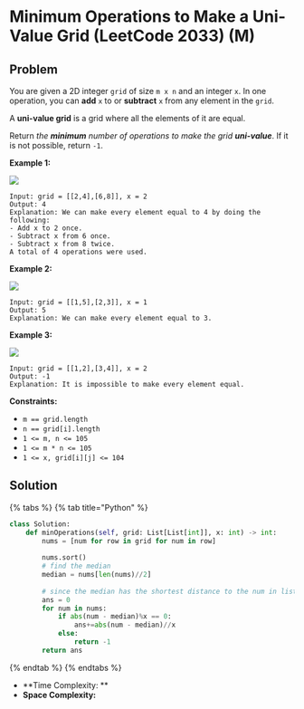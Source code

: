 # Minimum Operations to Make a Uni-Value Grid (LeetCode 2033) (M)



## Problem

&#x20;

You are given a 2D integer `grid` of size `m x n` and an integer `x`. In one operation, you can **add** `x` to or **subtract** `x` from any element in the `grid`.

A **uni-value grid** is a grid where all the elements of it are equal.

Return _the **minimum** number of operations to make the grid **uni-value**_. If it is not possible, return `-1`.

&#x20;

**Example 1:**

![](https://assets.leetcode.com/uploads/2021/09/21/gridtxt.png)

```
Input: grid = [[2,4],[6,8]], x = 2
Output: 4
Explanation: We can make every element equal to 4 by doing the following: 
- Add x to 2 once.
- Subtract x from 6 once.
- Subtract x from 8 twice.
A total of 4 operations were used.
```

**Example 2:**

![](https://assets.leetcode.com/uploads/2021/09/21/gridtxt-1.png)

```
Input: grid = [[1,5],[2,3]], x = 1
Output: 5
Explanation: We can make every element equal to 3.
```

**Example 3:**

![](https://assets.leetcode.com/uploads/2021/09/21/gridtxt-2.png)

```
Input: grid = [[1,2],[3,4]], x = 2
Output: -1
Explanation: It is impossible to make every element equal.
```

&#x20;

**Constraints:**

* `m == grid.length`
* `n == grid[i].length`
* `1 <= m, n <= 105`
* `1 <= m * n <= 105`
* `1 <= x, grid[i][j] <= 104`

## Solution

{% tabs %}
{% tab title="Python" %}
```python
class Solution:
    def minOperations(self, grid: List[List[int]], x: int) -> int:
        nums = [num for row in grid for num in row]
        
        nums.sort()
        # find the median
        median = nums[len(nums)//2]
        
        # since the median has the shortest distance to the num in list
        ans = 0
        for num in nums:
            if abs(num - median)%x == 0:
                ans+=abs(num - median)//x
            else:
                return -1
        return ans
```
{% endtab %}
{% endtabs %}

* **Time Complexity: **
* **Space Complexity:**
